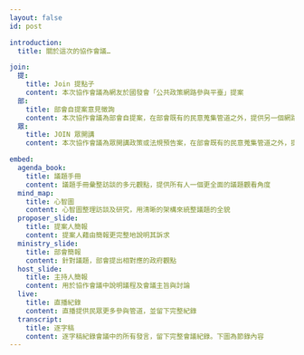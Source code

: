 ```yaml
---
layout: false
id: post

introduction:
  title: 關於這次的協作會議…

join:
  提:
    title: Join 提點子
    content: 本次協作會議為網友於國發會「公共政策網路參與平臺」提案
  部:
    title: 部會自提案意見徵詢
    content: 本次協作會議為部會自提案，在部會既有的民意蒐集管道之外，提供另一個網路意見徵詢平台，供關心議題的網友交流討論
  眾:
    title: JOIN 眾開講
    content: 本次協作會議為眾開講政策或法規預告案，在部會既有的民意蒐集管道之外，提供另一個網路意見徵詢平台，供關心議題的網友交流討論

embed:
  agenda_book:
    title: 議題手冊
    content: 議題手冊彙整訪談的多元觀點，提供所有人一個更全面的議題觀看角度
  mind_map:
    title: 心智圖
    content: 心智圖整理訪談及研究，用清晰的架構來統整議題的全貌
  proposer_slide:
    title: 提案人簡報
    content: 提案人藉由簡報更完整地說明其訴求
  ministry_slide:
    title: 部會簡報
    content: 針對議題，部會提出相對應的政府觀點
  host_slide:
    title: 主持人簡報
    content: 用於協作會議中說明議程及會議主旨與討論
  live:
    title: 直播紀錄
    content: 直播提供民眾更多參與管道，並留下完整紀錄
  transcript:
    title: 逐字稿
    content: 逐字稿紀錄會議中的所有發言，留下完整會議紀錄。下圖為節錄內容
---
```

